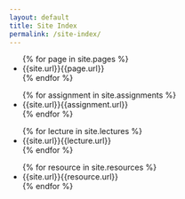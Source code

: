 ```yaml
---
layout: default
title: Site Index
permalink: /site-index/
---
```

<ul>
  {% for page in site.pages %}
  <li>{{site.url}}{{page.url}}</li>
  {% endfor %}  <!-- page -->
</ul>

<ul>
  {% for assignment in site.assignments %}
  <li>{{site.url}}{{assignment.url}}</li>
  {% endfor %}  <!-- page -->
</ul>

<ul>
  {% for lecture in site.lectures %}
  <li>{{site.url}}{{lecture.url}}</li>
  {% endfor %}  <!-- page -->
</ul>

<ul>
  {% for resource in site.resources %}
  <li>{{site.url}}{{resource.url}}</li>
  {% endfor %}  <!-- page -->
</ul>
